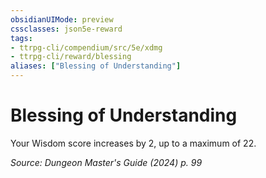 ```yaml
---
obsidianUIMode: preview
cssclasses: json5e-reward
tags:
- ttrpg-cli/compendium/src/5e/xdmg
- ttrpg-cli/reward/blessing
aliases: ["Blessing of Understanding"]
---
```

# Blessing of Understanding

Your Wisdom score increases by 2, up to a maximum of 22.

*Source: Dungeon Master's Guide (2024) p. 99*